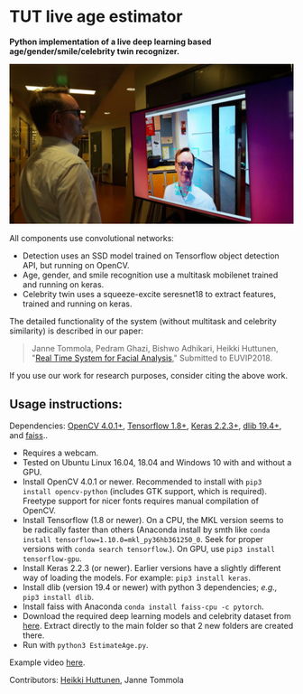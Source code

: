 # TUT live age estimator

**Python implementation of a live deep learning based age/gender/smile/celebrity twin recognizer.**

![Image](doc/demo.jpg "demo")

All components use convolutional networks:

 * Detection uses an SSD model trained on Tensorflow object detection API, but running on OpenCV.
 * Age, gender, and smile recognition use a multitask mobilenet trained and running on keras.
 * Celebrity twin uses a squeeze-excite seresnet18 to extract features, trained and running on keras.
 
The detailed functionality of the system (without multitask and celebrity similarity) is described in our paper:

>Janne Tommola, Pedram Ghazi, Bishwo Adhikari, Heikki Huttunen, "[Real Time System for Facial Analysis](https://arxiv.org/abs/1809.05474)," Submitted to EUVIP2018.

If you use our work for research purposes, consider citing the above work.

## Usage instructions:


Dependencies: [OpenCV 4.0.1+](http://www.opencv.org/), [Tensorflow 1.8+](http://tensorflow.org), [Keras 2.2.3+](http://keras.io/), [dlib 19.4+](http://dlib.net/), and [faiss](https://github.com/facebookresearch/faiss/)..

  * Requires a webcam.
  * Tested on Ubuntu Linux 16.04, 18.04 and Windows 10 with and without a GPU.
  * Install OpenCV 4.0.1 or newer. Recommended to install with `pip3 install opencv-python` (includes GTK support, which is required). Freetype support for nicer fonts requires manual compilation of OpenCV.
  * Install Tensorflow (1.8 or newer). On a CPU, the MKL version seems to be radically faster than others (Anaconda install by smth like `conda install tensorflow=1.10.0=mkl_py36hb361250_0`. Seek for proper versions with `conda search tensorflow`.). On GPU, use `pip3 install tensorflow-gpu`.
  * Install Keras 2.2.3 (or newer). Earlier versions have a slightly different way of loading the models. For example: `pip3 install keras`.
  * Install dlib (version 19.4 or newer) with python 3 dependencies; _e.g.,_ `pip3 install dlib`.
  * Install faiss with Anaconda `conda install faiss-cpu -c pytorch`.
  * Download the required deep learning models and celebrity dataset from [here](https://tuni-my.sharepoint.com/:u:/g/personal/janne_tommola_tuni_fi/ETQU_vbKTzlHmpUy7XEirCIBUxojTXRyUWEKqA-LJjgBuA?e=Dso0tR). Extract directly to the main folder so that 2 new folders are created there.
  * Run with `python3 EstimateAge.py`.


Example video [here](https://youtu.be/Kfe5hKNwrCU).

Contributors: [Heikki Huttunen](http://www.cs.tut.fi/~hehu/), Janne Tommola
